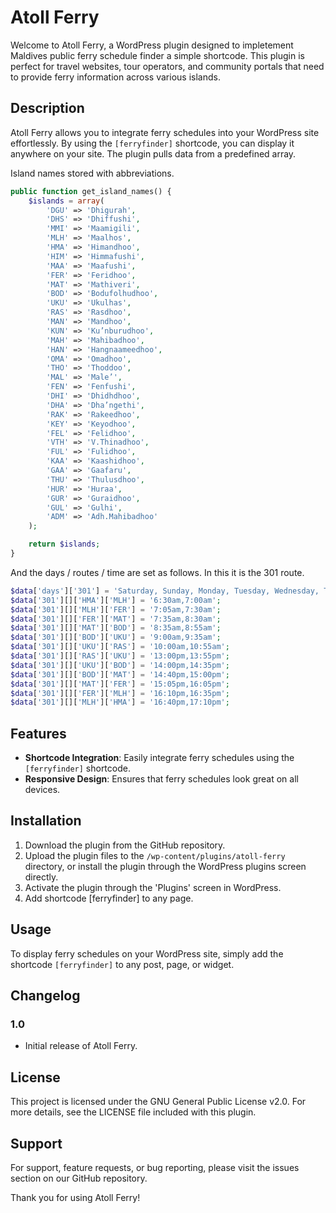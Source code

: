 # Atoll Ferry

Welcome to Atoll Ferry, a WordPress plugin designed to impletement Maldives public ferry schedule finder a simple shortcode. This plugin is perfect for travel websites, tour operators, and community portals that need to provide ferry information across various islands.

## Description

Atoll Ferry allows you to integrate ferry schedules into your WordPress site effortlessly. By using the `[ferryfinder]` shortcode, you can display it anywhere on your site. The plugin pulls data from a predefined array.

Island names stored with abbreviations.

```php
public function get_island_names() {
	$islands = array(
		'DGU' => 'Dhigurah',
		'DHS' => 'Dhiffushi',
		'MMI' => 'Maamigili',
		'MLH' => 'Maalhos',
		'HMA' => 'Himandhoo',
		'HIM' => 'Himmafushi',
		'MAA' => 'Maafushi',
		'FER' => 'Feridhoo',
		'MAT' => 'Mathiveri',
		'BOD' => 'Bodufolhudhoo',
		'UKU' => 'Ukulhas',
		'RAS' => 'Rasdhoo',
		'MAN' => 'Mandhoo',
		'KUN' => 'Ku’nburudhoo',
		'MAH' => 'Mahibadhoo',
		'HAN' => 'Hangnaameedhoo',
		'OMA' => 'Omadhoo',
		'THO' => 'Thoddoo',
		'MAL' => 'Male’',
		'FEN' => 'Fenfushi',
		'DHI' => 'Dhidhdhoo',
		'DHA' => 'Dha’ngethi',
		'RAK' => 'Rakeedhoo',
		'KEY' => 'Keyodhoo',
		'FEL' => 'Felidhoo',
		'VTH' => 'V.Thinadhoo',
		'FUL' => 'Fulidhoo',
		'KAA' => 'Kaashidhoo',
		'GAA' => 'Gaafaru',
		'THU' => 'Thulusdhoo',
		'HUR' => 'Huraa',
		'GUR' => 'Guraidhoo',
		'GUL' => 'Gulhi',
		'ADM' => 'Adh.Mahibadhoo'
	);

	return $islands;
}

```

And the days / routes / time are set as follows.
In this it is the 301 route.

```php
$data['days']['301'] = 'Saturday, Sunday, Monday, Tuesday, Wednesday, Thursday';
$data['301'][]['HMA']['MLH'] = '6:30am,7:00am';
$data['301'][]['MLH']['FER'] = '7:05am,7:30am';
$data['301'][]['FER']['MAT'] = '7:35am,8:30am';
$data['301'][]['MAT']['BOD'] = '8:35am,8:55am';
$data['301'][]['BOD']['UKU'] = '9:00am,9:35am';
$data['301'][]['UKU']['RAS'] = '10:00am,10:55am';
$data['301'][]['RAS']['UKU'] = '13:00pm,13:55pm';
$data['301'][]['UKU']['BOD'] = '14:00pm,14:35pm';
$data['301'][]['BOD']['MAT'] = '14:40pm,15:00pm';
$data['301'][]['MAT']['FER'] = '15:05pm,16:05pm';
$data['301'][]['FER']['MLH'] = '16:10pm,16:35pm';
$data['301'][]['MLH']['HMA'] = '16:40pm,17:10pm';
```

## Features

- **Shortcode Integration**: Easily integrate ferry schedules using the `[ferryfinder]` shortcode.
- **Responsive Design**: Ensures that ferry schedules look great on all devices.

## Installation

1. Download the plugin from the GitHub repository.
2. Upload the plugin files to the `/wp-content/plugins/atoll-ferry` directory, or install the plugin through the WordPress plugins screen directly.
3. Activate the plugin through the 'Plugins' screen in WordPress.
4. Add shortcode [ferryfinder] to any page.

## Usage

To display ferry schedules on your WordPress site, simply add the shortcode `[ferryfinder]` to any post, page, or widget. 

## Changelog

### 1.0
- Initial release of Atoll Ferry.

## License

This project is licensed under the GNU General Public License v2.0. For more details, see the LICENSE file included with this plugin.

## Support

For support, feature requests, or bug reporting, please visit the issues section on our GitHub repository.

Thank you for using Atoll Ferry!

